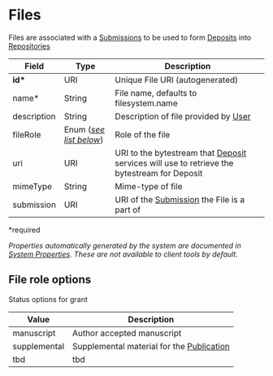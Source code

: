 # Files

Files are associated with a [Submissions](Submission.md) to be used to form [Deposits](Deposit.md) into [Repositories](Repository.md)

| Field  		| Type  		| Description |
| ------------- | ------------- | ------------- |
| __id*__ | URI | Unique File URI (autogenerated) |
| name* | String | File name, defaults to filesystem.name |
| description | String | Description of file provided by [User](User.md) |
| fileRole | Enum ([_see list below_](#file-role-options)) | Role of the file |
| uri | URI | URI to the bytestream that [Deposit](Deposit.md) services will use to retrieve the bytestream for Deposit|
| mimeType | String | Mime-type of file |
| submission | URI | URI of the [Submission](Submission.md) the File is a part of 
 
*required 

*Properties automatically generated by the system are documented in [System Properties](SystemProperties.md). These are not available to client tools by default.*

## File role options

Status options for grant

| Value  		| Description |
| ------------- | ------------- |
| manuscript | Author accepted manuscript |
| supplemental | Supplemental material for the [Publication](Publication.md) |
| tbd | tbd |
